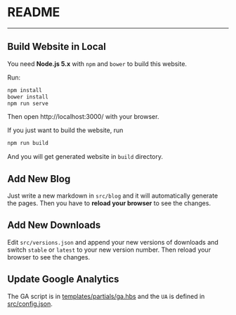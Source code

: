 # README
---

## Build Website in Local

You need **Node.js 5.x** with `npm` and `bower` to build this website.

Run:

```bash
npm install
bower install
npm run serve
```

Then open http://localhost:3000/ with your browser.

If you just want to build the website, run

```bash
npm run build
```

And you will get generated website in `build` directory.

## Add New Blog

Just write a new markdown in `src/blog` and it will automatically generate the pages. Then you have to **reload your browser** to see the changes.

## Add New Downloads

Edit `src/versions.json` and append your new versions of downloads and switch `stable` or `latest` to your new version number. Then reload your browser to see the changes.

## Update Google Analytics

The GA script is in [templates/partials/ga.hbs](templates/partials/ga.hbs) and the `UA` is defined in [src/config.json](src/config.json).